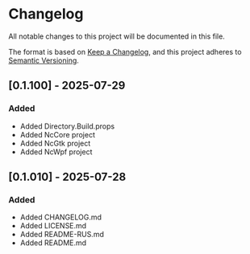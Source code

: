 ﻿# Changelog
All notable changes to this project will be documented in this file.

The format is based on [Keep a Changelog](https://keepachangelog.com/en/1.1.0/),
and this project adheres to [Semantic Versioning](https://semver.org/spec/v2.0.0.html).

## [0.1.100] - 2025-07-29
### Added
- Added Directory.Build.props
- Added NcCore project
- Added NcGtk project
- Added NcWpf project

## [0.1.010] - 2025-07-28
### Added
- Added CHANGELOG.md
- Added LICENSE.md
- Added README-RUS.md
- Added README.md
